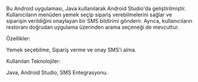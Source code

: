 
Bu Android uygulaması, Java kullanılarak Android Studio'da geliştirilmiştir. Kullanıcıların menüden yemek seçip sipariş verebilmelerini sağlar ve siparişin verildiğini onaylayan bir SMS bildirimi gönderir. Ayrıca, kullanıcıların restoranı doğrudan uygulama üzerinden arama seçeneği de mevcuttur.

Özellikler:

Yemek seçebilme,
Sipariş verme ve onay SMS'i alma.

Kullanılan Teknolojiler:

Java,
Android Studio,
SMS Entegrasyonu.
